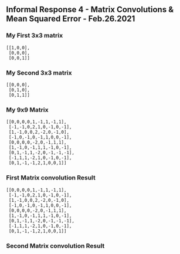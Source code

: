 ## Informal Response 4 - Matrix Convolutions & Mean Squared Error - Feb.26.2021

### My First 3x3 matrix 

```
[[1,0,0],
 [0,0,0],
 [0,0,1]]
```

### My Second 3x3 matrix 
```
[[0,0,0],
 [0,1,0],
 [0,1,1]]
```

### My 9x9 Matrix
```
[[0,0,0,0,1,-1,1,-1,1],
 [-1,-1,0,2,1,0,-1,0,-1],
 [1,-1,0,0,2,-2,0,-1,0],
 [-1,0,-1,0,-1,1,0,0,-1],
 [0,0,0,0,-2,0,-1,1,1],
 [1,-1,0,-1,1,1,-1,0,-1],
 [0,1,-1,1,-2,0,-1,-1,-1],
 [-1,1,1,-2,1,0,-1,0,-1],
 [0,1,-1,-1,2,1,0,0,1]]
```

### First Matrix convolution Result
```
[[0,0,0,0,1,-1,1,-1,1],
 [-1,-1,0,2,1,0,-1,0,-1],
 [1,-1,0,0,2,-2,0,-1,0],
 [-1,0,-1,0,-1,1,0,0,-1],
 [0,0,0,0,-2,0,-1,1,1],
 [1,-1,0,-1,1,1,-1,0,-1],
 [0,1,-1,1,-2,0,-1,-1,-1],
 [-1,1,1,-2,1,0,-1,0,-1],
 [0,1,-1,-1,2,1,0,0,1]]
```
### Second Matrix convolution Result 
